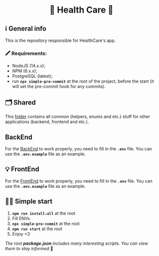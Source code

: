 <h1 align="center">
  🧬 Health Care 🧪
</h1>

## ℹ️ General info

This is the repository responsible for HealthCare's app.
### 🖍 Requirements:

- NodeJS (14.x.x);
- NPM (6.x.x);
- PostgreSQL (latest);
- run **`npx simple-pre-commit`** at the root of the project, before the start (it will set the pre-commit hook for any commits).

## 🗂 Shared

This [folder](./shared) contains all common (helpers, enums and etc.) stuff for other applications (backend, frontend and etc.).

##  BackEnd

For the [BackEnd](./backend) to work properly, you need to fill in the **`.env`** file. You can use the **`.env.example`** file as an example.

## 💡 FrontEnd

For the [FrontEnd](./frontend) to work properly, you need to fill in the **`.env`** file. You can use the **`.env.example`** file as an example.

## 🏃‍♂️ Simple start

1. **`npm run install:all`** at the root
2. Fill ENVs
3. **`npx simple-pre-commit`** at the root
4. **`npm run start`** at the root
5. Enjoy <3

*The root **package.json** includes many interesting scripts. You can view them to stay informed* 🙌

